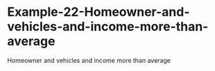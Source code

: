 # Example-22-Homeowner-and-vehicles-and-income-more-than-average
Homeowner and vehicles and income more than average
